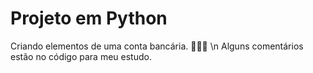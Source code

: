 # Projeto em Python

Criando elementos de uma conta bancária. 👩🏻‍💻 \n
Alguns comentários estão no código para meu estudo. 
